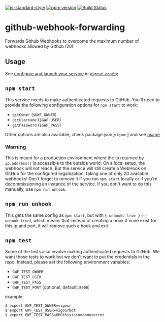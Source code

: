 [![js-standard-style](https://img.shields.io/badge/code%20style-standard-brightgreen.svg?style=flat)](https://github.com/feross/standard)
[![npm version](https://badge.fury.io/js/vigour-config.svg)](https://badge.fury.io/js/vigour-config)
[![Build Status](https://travis-ci.org/vigour-io/github-webhook-forwarding.svg?branch=develop)](https://travis-ci.org/vigour-io/github-webhook-forwarding)

# github-webhook-forwarding
Forwards Github Webhooks to overcome the maximum number of webhooks allowed by Github (20)

## Usage

See [configure and launch your service](https://github.com/vigour-io/config#configure-and-launch-your-service) in [`vigour-config`](https://github.com/vigour-io/config#readme)

## `npm start`

This service needs to make authenticated requests to GitHub. You'll need to provide the following configuration options for `npm start` to work:

- `gitOwner` (`$GWF_OWNER`)
- `gitUsername` (`$GWF_USER`)
- `gitPassword` (`$GWF_PASS`)

Other options are also available, check package.json[`vigour`] and see [usage](#usage)

### Warning

This is meant for a production environment where the ip returned by `ip.address()` is accessible to the outside world. On a local setup, the webhook will not reach. But the service will still create a WebHook on GitHub for the configured organization, taking one of only 20 available webhooks! Don't forget to remove it if you run `npm start` locally or if you're decommissioning an instance of the service. If you don't want to do this manually, use `npm run unhook`.

## `npm run unhook`

This gets the same config as `npm start`, but with `{ unhook: true }` (`--unhook true`), which means that instead of creating a hook if none exist for this ip and port, it will remove such a hook and exit

## `npm test`

Some of the tests also involve making authenticated requests to GitHub. We want those tests to work but we don't want to put the credentials in the repo. Instead, please set the following environment variables:

- `GWF_TEST_OWNER`
- `GWF_TEST_USER`
- `GWF_TEST_PASS`
- `GWF_TEST_PORT` (optional, default: `8000`)

example:
```sh
$ export GWF_TEST_OWNER=vigour
$ export GWF_TEST_USER=vigourbot
$ export GWF_TEST_PASS=OMGthisissoooooosecret
```
